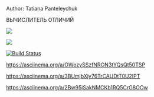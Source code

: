 
Author: Tatiana Panteleychuk

ВЫЧИСЛИТЕЛЬ ОТЛИЧИЙ

<a href="https://codeclimate.com/github/Aresla/project-lvl1-s508/maintainability"><img src="https://api.codeclimate.com/v1/badges/096f7726c6cca5541c82/maintainability" /></a>

<a href="https://codeclimate.com/github/Aresla/project-lvl1-s508/test_coverage"><img src="https://api.codeclimate.com/v1/badges/096f7726c6cca5541c82/test_coverage" /></a>

[![Build Status](https://travis-ci.org/Aresla/frontend-project-lvl2.svg?branch=master)](https://travis-ci.org/Aresla/frontend-project-lvl2)

https://asciinema.org/a/OWozySSzfNRON3tYQsQt50TSP

https://asciinema.org/a/3BUmjbXjy76TrCAUDtT0U2IPT

https://asciinema.org/a/2Bw95jSakNMCKb1RQ5CrG8OOw
